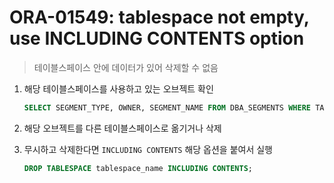 ORA-01549: tablespace not empty, use INCLUDING CONTENTS option
===
>테이블스페이스 안에 데이터가 있어 삭제할 수 없음

1. 해당 테이블스페이스를 사용하고 있는 오브젝트 확인
    ```sql
    SELECT SEGMENT_TYPE, OWNER, SEGMENT_NAME FROM DBA_SEGMENTS WHERE TABLESPACE_NAME = 'tablespace_name' ORDER BY 1, 2, 3;
    ```

1. 해당 오브젝트를 다른 테이블스페이스로 옮기거나 삭제

1. 무시하고 삭제한다면 `INCLUDING CONTENTS` 해당 옵션을 붙여서 실행
    ```sql
    DROP TABLESPACE tablespace_name INCLUDING CONTENTS;
    ```
